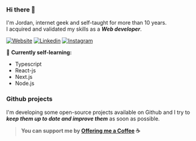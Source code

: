 ### Hi there 👋 
I'm Jordan, internet geek and self-taught for more than 10 years.<br>
I acquired and validated my skills as a ***Web developer***.

[![Website](https://img.shields.io/badge/Website-efefef?style=for-the-badge)](https://jordnat.dev)
[![Linkedin](https://img.shields.io/badge/LinkedIn-0077B5?style=for-the-badge&logo=linkedin&logoColor=white)](https://fr.linkedin.com/in/jordan-nataf)
[![Instagram](https://img.shields.io/badge/Instagram-E4405F?style=for-the-badge&logo=instagram&logoColor=white)](https://www.instagram.com/jordnat)

🌱 **Currently self-learning:**
- Typescript
- React-js
- Next.js
- Node.js

### Github projects

I'm developing some open-source projects available on Github and I try to ***keep them up to date and improve them*** as soon as possible.

> **You can support me by [Offering me a Coffee](https://www.buymeacoffee.com/jornatf) ☕️**


